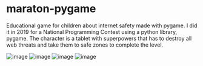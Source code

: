 # maraton-pygame
Educational game for children about internet safety made with pygame.
I did it in 2019 for a National Programming Contest using a python library, pygame. 
The character is a tablet with superpowers that has to destroy all web threats and take them to safe zones to complete the level. 

![image](https://user-images.githubusercontent.com/78077458/117921299-e2024380-b2c6-11eb-8c51-2ff5bbd0bc50.png)
![image](https://user-images.githubusercontent.com/78077458/117921720-9b611900-b2c7-11eb-9ab6-cb6cc076fb96.png)
![image](https://user-images.githubusercontent.com/78077458/117921751-a9af3500-b2c7-11eb-912e-dea25b0efa30.png)
![image](https://user-images.githubusercontent.com/78077458/117922594-1b3bb300-b2c9-11eb-8beb-cd9a4f8a562a.png)
